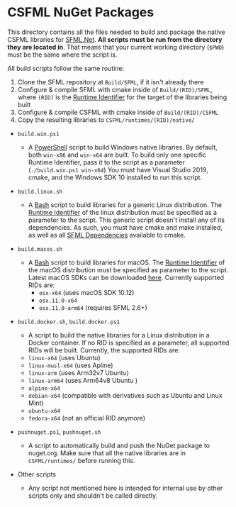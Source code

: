 # CSFML NuGet Packages

This directory contains all the files needed to build and package the native CSFML libraries for [SFML.Net](github.com/SFML/SFML.Net).
**All scripts must be run from the directory they are located in**.
That means that your current working directory (`$PWD`) must be the same where the script is.

All build scripts follow the same routine:
1. Clone the SFML repository at `Build/SFML`, if it isn't already there
2. Configure & compile SFML with cmake inside of `Build/(RID)/SFML`, where `(RID)` is the [Runtime Identifier](https://docs.microsoft.com/en-us/dotnet/core/rid-catalog) for the target of the libraries being built
3. Configure & compile CSFML with cmake inside of `Build/(RID)/CSFML`
4. Copy the resulting libraries to `CSFML/runtimes/(RID)/native/`


* `build.win.ps1`
    * A [PowerShell](https://github.com/PowerShell/PowerShell) script to build Windows native libraries. By default, both `win-x86` and `win-x64` are built. To build only one specific Runtime Identifier, pass it to the script as a parameter (`./build.win.ps1 win-x64`)
    You must have Visual Studio 2019, cmake, and the Windows SDK 10 installed to run this script.

* `build.linux.sh`
    * A [Bash](https://www.gnu.org/software/bash/) script to build libraries for a generic Linux distribution. The [Runtime Identifier](https://docs.microsoft.com/en-us/dotnet/core/rid-catalog) of the linux distribution must be specified as a parameter to the script.
    This generic script doesn't install any of its dependencies. As such, you must have cmake and make installed, as well as all [SFML Dependencies](https://www.sfml-dev.org/tutorials/2.6/compile-with-cmake.php#installing-dependencies) available to cmake.

* `build.macos.sh`
    * A [Bash](https://www.gnu.org/software/bash/) script to build libraries for macOS. The [Runtime Identifier](https://docs.microsoft.com/en-us/dotnet/core/rid-catalog#macos-rids) of the macOS distribution must be specified as parameter to the script. Latest macOS SDKs can be downloaded [here](https://github.com/phracker/MacOSX-SDKs/releases).
    Currently supported RIDs are:
        * `osx-x64` (uses macOS SDK 10.12)
        * `osx.11.0-x64`
        * `osx.11.0-arm64` (requires SFML 2.6+)

* `build.docker.sh`, `build.docker.ps1`
    * A script to build the native libraries for a Linux distribution in a Docker container. If no RID is specified as a parameter, all supported RIDs will be built. Currently, the supported RIDs are:
    * `linux-x64` (uses Ubuntu)
    * `linux-musl-x64` (uses Apline)
    * `linux-arm` (uses Arm32v7 Ubuntu)
    * `linux-arm64` (uses Arm64v8 Ubuntu )
    * `alpine-x64`
    * `debian-x64` (compatible with derivatives such as Ubuntu and Linux Mint)
    * `ubuntu-x64`
    * `fedora-x64` (not an official RID anymore)

* `pushnuget.ps1`, `pushnuget.sh`
    * A script to automatically build and push the NuGet package to nuget.org. Make sure that all the native libraries are in `CSFML/runtimes/` before running this.

* Other scripts
    * Any script not mentioned here is intended for internal use by other scripts only and shouldn't be called directly.
